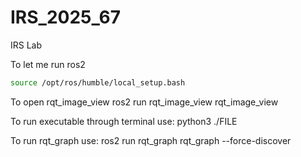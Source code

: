 # IRS_2025_67
IRS Lab

To let me run ros2 
```bash
source /opt/ros/humble/local_setup.bash
```

To open rqt_image_view
ros2 run rqt_image_view rqt_image_view

To run executable through terminal use:
python3 ./FILE

To run rqt_graph use:
ros2 run rqt_graph rqt_graph --force-discover